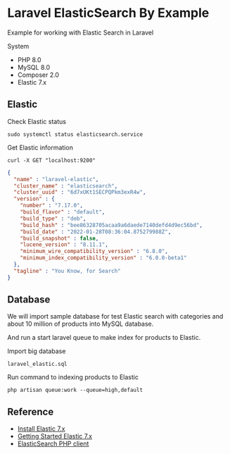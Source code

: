 # Laravel ElasticSearch By Example

Example for working with Elastic Search in Laravel

System

- PHP 8.0
- MySQL 8.0
- Composer 2.0
- Elastic 7.x

## Elastic

Check Elastic status

```shell
sudo systemctl status elasticsearch.service
```

Get Elastic information

```shell
curl -X GET "localhost:9200"
```

```json
{
  "name" : "laravel-elastic",
  "cluster_name" : "elasticsearch",
  "cluster_uuid" : "6d7xUKt1SECPQPkm3exR4w",
  "version" : {
    "number" : "7.17.0",
    "build_flavor" : "default",
    "build_type" : "deb",
    "build_hash" : "bee86328705acaa9a6daede7140defd4d9ec56bd",
    "build_date" : "2022-01-28T08:36:04.875279988Z",
    "build_snapshot" : false,
    "lucene_version" : "8.11.1",
    "minimum_wire_compatibility_version" : "6.8.0",
    "minimum_index_compatibility_version" : "6.0.0-beta1"
  },
  "tagline" : "You Know, for Search"
}
```

## Database

We will import sample database for test Elastic search with categories and about 10 million of products into MySQL database.

And run a start laravel queue to make index for products to Elastic.

Import big database

```shell
laravel_elastic.sql
```

Run command to indexing products to Elastic

```shell
php artisan queue:work --queue=high,default
```

## Reference

- [Install Elastic 7.x](https://www.elastic.co/guide/en/elasticsearch/reference/7.17/install-elasticsearch.html)
- [Getting Started Elastic 7.x](https://www.elastic.co/guide/en/elasticsearch/reference/7.17/getting-started.html)
- [ElasticSearch PHP client](https://www.elastic.co/guide/en/elasticsearch/client/php-api/7.17/index.html)
